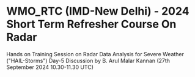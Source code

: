 # WMO_RTC (IMD-New Delhi) - 2024 Short Term Refresher Course On Radar
Hands on Training Session on Radar Data Analysis for Severe Weather ("HAIL-Storms")
Day-5 Discussion by B. Arul Malar Kannan (27th September 2024 10.30-11.30 UTC)
